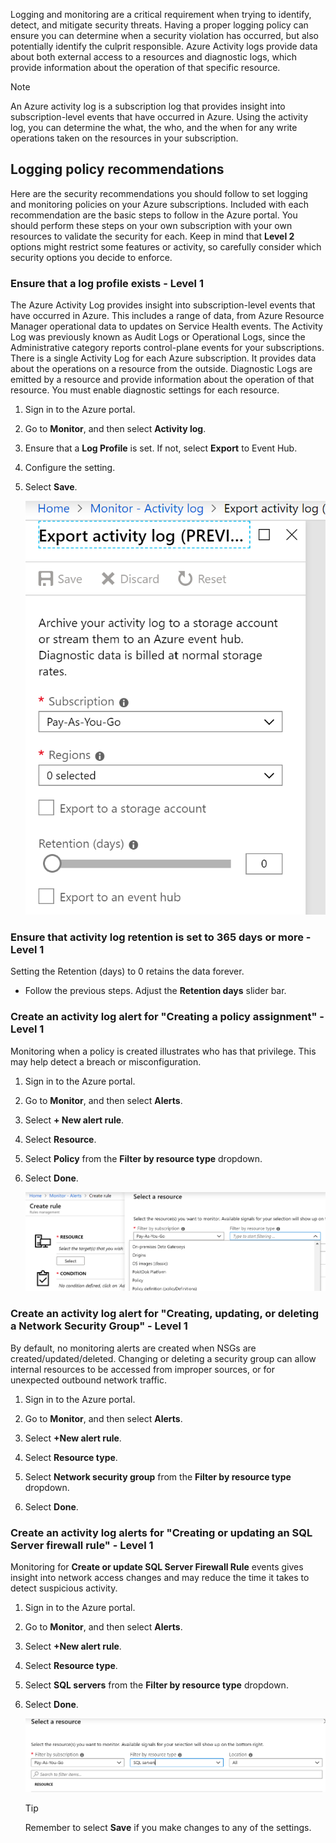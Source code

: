 Logging and monitoring are a critical requirement when trying to identify, detect, and mitigate security threats. Having a proper logging policy can ensure you can determine when a security violation has occurred, but also potentially identify the culprit responsible. Azure Activity logs provide data about both external access to a resources and diagnostic logs, which provide information about the operation of that specific resource.

> [!NOTE]
> An Azure activity log is a subscription log that provides insight into subscription-level events that have occurred in Azure. Using the activity log, you can determine the what, the who, and the when for any write operations taken on the resources in your subscription.

## Logging policy recommendations

Here are the security recommendations you should follow to set logging and monitoring policies on your Azure subscriptions. Included with each recommendation are the basic steps to follow in the Azure portal. You should perform these steps on your own subscription with your own resources to validate the security for each. Keep in mind that **Level 2** options might restrict some features or activity, so carefully consider which security options you decide to enforce.

### Ensure that a log profile exists - Level 1

The Azure Activity Log provides insight into subscription-level events that have occurred in Azure. This includes a range of data, from Azure Resource Manager operational data to updates on Service Health events. The Activity Log was previously known as Audit Logs or Operational Logs, since the Administrative category reports control-plane events for your subscriptions.
There is a single Activity Log for each Azure subscription. It provides data about the operations on a resource from the outside. Diagnostic Logs are emitted by a resource and provide information about the operation of that resource. You must enable diagnostic settings for each resource.

1. Sign in to the Azure portal.

1. Go to **Monitor**, and then select **Activity log**.

1. Ensure that a **Log Profile** is set. If not, select **Export** to Event Hub.

1. Configure the setting.

1. Select **Save**.

    ![Screenshot the activity log profile setting pane.](../media/6-export-log.png)

### Ensure that activity log retention is set to 365 days or more - Level 1

Setting the Retention (days) to 0 retains the data forever.

- Follow the previous steps. Adjust the **Retention days** slider bar.

### Create an activity log alert for "Creating a policy assignment" - Level 1

 Monitoring when a policy is created illustrates who has that privilege. This may help detect a breach or misconfiguration.

1. Sign in to the Azure portal.

1. Go to **Monitor**, and then select **Alerts**.

1. Select **+ New alert rule**.

1. Select **Resource**.

1. Select **Policy** from the **Filter by resource type** dropdown.

1. Select **Done**.

    ![Screenshot the activity log profile setting pane.](../media/6-resource.png)

### Create an activity log alert for "Creating, updating, or deleting a Network Security Group" - Level 1

By default, no monitoring alerts are created when NSGs are created/updated/deleted. Changing or deleting a security group can allow internal resources to be accessed from improper sources, or for unexpected outbound network traffic.

1. Sign in to the Azure portal.

1. Go to **Monitor**, and then select **Alerts**.

1. Select **+New alert rule**.

1. Select **Resource type**.

1. Select **Network security group** from the **Filter by resource type** dropdown.

1. Select **Done**.

### Create an activity log alerts for "Creating or updating an SQL Server firewall rule" - Level 1

Monitoring for **Create or update SQL Server Firewall Rule** events gives insight into network access changes and may reduce the time it takes to detect suspicious activity.

1. Sign in to the Azure portal.

1. Go to **Monitor**, and then select **Alerts**.

1. Select **+New alert rule**.

1. Select **Resource type**.

1. Select **SQL servers** from the **Filter by resource type** dropdown.

1. Select **Done**.

    ![Screenshot the activity log profile setting pane.](../media/6-sql-server.png)

    > [!TIP]
    > Remember to select **Save** if you make changes to any of the settings.
